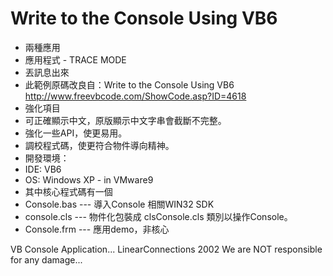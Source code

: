 # Write to the Console Using VB6
* 兩種應用
 * 應用程式 - TRACE MODE
 * 丟訊息出來
* 此範例原碼改良自：Write to the Console Using VB6 http://www.freevbcode.com/ShowCode.asp?ID=4618
* 強化項目
 * 可正確顯示中文，原版顯示中文字串會截斷不完整。
 * 強化一些API，使更易用。
 * 調校程式碼，使更符合物件導向精神。
* 開發環境：
 * IDE: VB6
 * OS: Windows XP - in VMware9
* 其中核心程式碼有一個
 * Console.bas --- 導入Console 相關WIN32 SDK
 * console.cls --- 物件化包裝成 clsConsole.cls 類別以操作Console。
 * Console.frm --- 應用demo，非核心 
 
VB Console Application...
LinearConnections 2002
We are NOT responsible for any damage...
